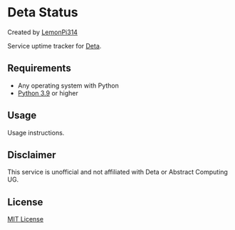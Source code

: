 # Deta Status
Created by [LemonPi314](https://github.com/LemonPi314)

Service uptime tracker for [Deta](https://deta.sh/).

## Requirements
- Any operating system with Python
- [Python 3.9](https://www.python.org/downloads/) or higher

## Usage
Usage instructions.

## Disclaimer
This service is unofficial and not affiliated with Deta or Abstract Computing UG.

## License
[MIT License](license.txt)
